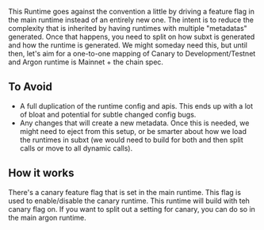 This Runtime goes against the convention a little by driving a feature flag in the main runtime
instead of an entirely new one. The intent is to reduce the complexity that is inherited by having
runtimes with multiple "metadatas" generated. Once that happens, you need to split on how subxt is
generated and how the runtime is generated. We might someday need this, but until then, let's aim
for a one-to-one mapping of Canary to Development/Testnet and Argon runtime is Mainnet + the chain
spec.

## To Avoid

- A full duplication of the runtime config and apis. This ends up with a lot of bloat and potential
  for subtle changed config bugs.
- Any changes that will create a new metadata. Once this is needed, we might need to eject from this
  setup, or be smarter about how we load the runtimes in subxt (we would need to build for both and
  then split calls or move to all dynamic calls).

## How it works

There's a canary feature flag that is set in the main runtime. This flag is used to enable/disable
the canary runtime. This runtime will build with teh canary flag on. If you want to split out a
setting for canary, you can do so in the main argon runtime.
